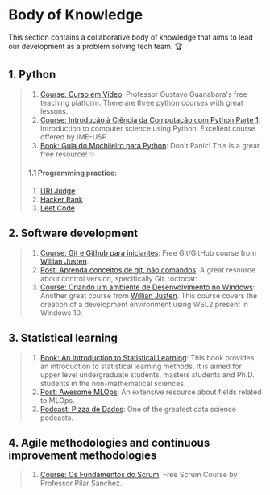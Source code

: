 # Body of Knowledge

This section contains a collaborative body of knowledge that aims to lead our development as a problem solving tech team. :trophy:

## 1. Python

> 1. [Course: Curso em Vídeo](https://www.cursoemvideo.com/cursos/): Professor Gustavo Guanabara's free teaching platform. There are three python courses with great lessons.
> 1. [Course: Introdução à Ciência da Computação com Python Parte 1](https://www.coursera.org/learn/ciencia-computacao-python-conceitos?): Introduction to computer science using Python. Excellent course offered by IME-USP.
> 1. [Book: Guia do Mochileiro para Python](https://python-guide-pt-br.readthedocs.io/pt_BR/latest/): Don't Panic! This is a great free resource! :sparkles:
>
> #### 1.1 Programming practice:
> 1. [URI Judge](https://www.urionlinejudge.com.br/)
> 1. [Hacker Rank](https://www.hackerrank.com/)
> 1. [Leet Code](https://leetcode.com/)

## 2. Software development

> 1. [Course: Git e Github para iniciantes](https://www.udemy.com/course/git-e-github-para-iniciantes/): Free Git/GitHub course from [Willian Justen](https://willianjusten.com.br/).
> 1. [Post: Aprenda conceitos de git, não comandos](https://github.com/PauloGoncalvesBH/treinamento-git): A great resource about control version, specifically Git. :octocat:
> 1. [Course: Criando um ambiente de Desenvolvimento no Windows](https://www.udemy.com/course/criando-um-ambiente-de-desenvolvimento-no-windows/):  Another great course from [Willian Justen](https://willianjusten.com.br/). This course covers the creation of a development environment using WSL2 present in Windows 10.

## 3. Statistical learning

> 1. [Book: An Introduction to Statistical Learning](http://faculty.marshall.usc.edu/gareth-james/ISL): This book provides an introduction to statistical learning methods. It is aimed for upper level undergraduate students, masters students and Ph.D. students in the non-mathematical sciences.
> 1. [Post: Awesome MLOps](https://github.com/visenger/awesome-mlops#machine-learning): An extensive resource about fields related to MLOps.
> 1. [Podcast: Pizza de Dados](https://pizzadedados.com/): One of the greatest data science podcasts.

## 4. Agile methodologies and continuous improvement methodologies

> 1. [Course: Os Fundamentos do Scrum](https://www.udemy.com/course/os-fundamentos-do-scrum/): Free Scrum Course by Professor Pilar Sanchez.